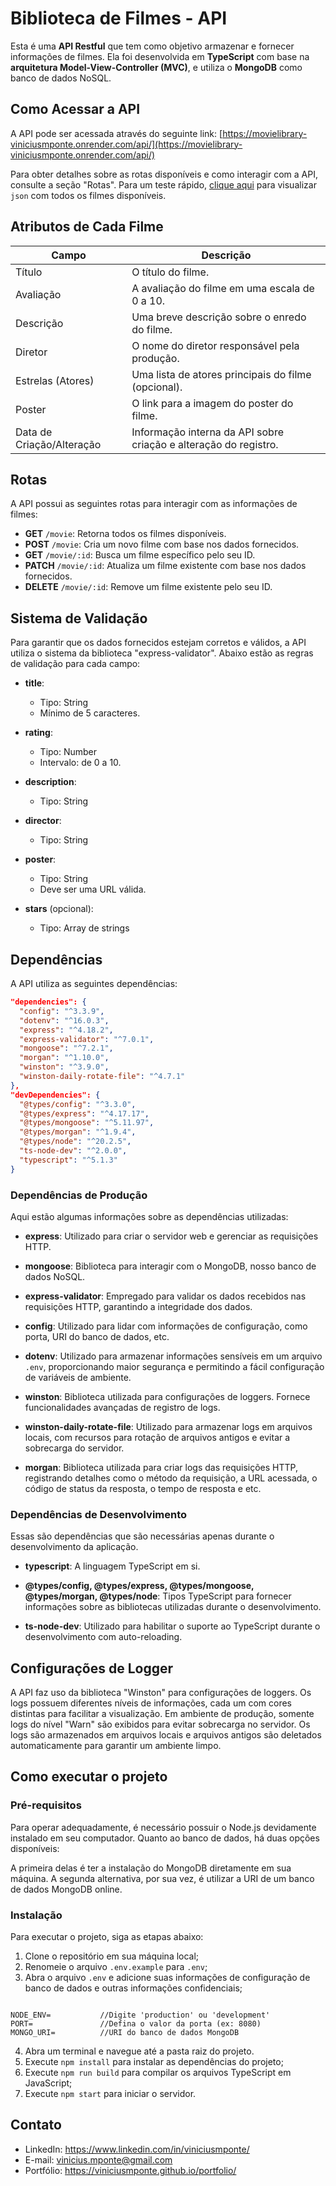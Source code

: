 # Biblioteca de Filmes - API

Esta é uma **API Restful** que tem como objetivo armazenar e fornecer informações de filmes. Ela foi desenvolvida em **TypeScript** com base na **arquitetura Model-View-Controller (MVC)**, e utiliza o **MongoDB** como banco de dados NoSQL.

## Como Acessar a API

A API pode ser acessada através do seguinte link: [https://movielibrary-viniciusmponte.onrender.com/api/](https://movielibrary-viniciusmponte.onrender.com/api/)

Para obter detalhes sobre as rotas disponíveis e como interagir com a API, consulte a seção "Rotas". Para um teste rápido, [clique aqui](https://movielibrary-viniciusmponte.onrender.com/api/movie) para visualizar `json` com todos os filmes disponíveis.

## Atributos de Cada Filme

| Campo                 | Descrição                                           |
|-----------------------|-----------------------------------------------------|
| Título                | O título do filme.                                 |
| Avaliação             | A avaliação do filme em uma escala de 0 a 10.      |
| Descrição             | Uma breve descrição sobre o enredo do filme.       |
| Diretor               | O nome do diretor responsável pela produção.       |
| Estrelas (Atores)     | Uma lista de atores principais do filme (opcional).|
| Poster                | O link para a imagem do poster do filme.           |
| Data de Criação/Alteração | Informação interna da API sobre criação e alteração do registro. |

## Rotas

A API possui as seguintes rotas para interagir com as informações de filmes:

- **GET** `/movie`: Retorna todos os filmes disponíveis.
- **POST** `/movie`: Cria um novo filme com base nos dados fornecidos.
- **GET** `/movie/:id`: Busca um filme específico pelo seu ID.
- **PATCH** `/movie/:id`: Atualiza um filme existente com base nos dados fornecidos.
- **DELETE** `/movie/:id`: Remove um filme existente pelo seu ID.

## Sistema de Validação

Para garantir que os dados fornecidos estejam corretos e válidos, a API utiliza o sistema da biblioteca "express-validator". Abaixo estão as regras de validação para cada campo:

- **title**:
  - Tipo: String
  - Mínimo de 5 caracteres.

- **rating**:
  - Tipo: Number
  - Intervalo: de 0 a 10.

- **description**:
  - Tipo: String

- **director**:
  - Tipo: String

- **poster**:
  - Tipo: String
  - Deve ser uma URL válida.

- **stars** (opcional):
  - Tipo: Array de strings

## Dependências

A API utiliza as seguintes dependências:

```json
"dependencies": {
  "config": "^3.3.9",
  "dotenv": "^16.0.3",
  "express": "^4.18.2",
  "express-validator": "^7.0.1",
  "mongoose": "^7.2.1",
  "morgan": "^1.10.0",
  "winston": "^3.9.0",
  "winston-daily-rotate-file": "^4.7.1"
},
"devDependencies": {
  "@types/config": "^3.3.0",
  "@types/express": "^4.17.17",
  "@types/mongoose": "^5.11.97",
  "@types/morgan": "^1.9.4",
  "@types/node": "^20.2.5",
  "ts-node-dev": "^2.0.0",
  "typescript": "^5.1.3"
}
```

### Dependências de Produção

Aqui estão algumas informações sobre as dependências utilizadas:

- **express**: Utilizado para criar o servidor web e gerenciar as requisições HTTP.

- **mongoose**: Biblioteca para interagir com o MongoDB, nosso banco de dados NoSQL.

- **express-validator**: Empregado para validar os dados recebidos nas requisições HTTP, garantindo a integridade dos dados.

- **config**: Utilizado para lidar com informações de configuração, como porta, URI do banco de dados, etc.

- **dotenv**: Utilizado para armazenar informações sensíveis em um arquivo `.env`, proporcionando maior segurança e permitindo a fácil configuração de variáveis de ambiente.

- **winston**: Biblioteca utilizada para configurações de loggers. Fornece funcionalidades avançadas de registro de logs.

- **winston-daily-rotate-file**: Utilizado para armazenar logs em arquivos locais, com recursos para rotação de arquivos antigos e evitar a sobrecarga do servidor.

- **morgan**: Biblioteca utilizada para criar logs das requisições HTTP, registrando detalhes como o método da requisição, a URL acessada, o código de status da resposta, o tempo de resposta e etc.

### Dependências de Desenvolvimento

Essas são dependências que são necessárias apenas durante o desenvolvimento da aplicação.

- **typescript**: A linguagem TypeScript em si.

- **@types/config, @types/express, @types/mongoose, @types/morgan, @types/node**: Tipos TypeScript para fornecer informações sobre as bibliotecas utilizadas durante o desenvolvimento.

- **ts-node-dev**: Utilizado para habilitar o suporte ao TypeScript durante o desenvolvimento com auto-reloading.

## Configurações de Logger

A API faz uso da biblioteca "Winston" para configurações de loggers. Os logs possuem diferentes níveis de informações, cada um com cores distintas para facilitar a visualização. Em ambiente de produção, somente logs do nível "Warn" são exibidos para evitar sobrecarga no servidor. Os logs são armazenados em arquivos locais e arquivos antigos são deletados automaticamente para garantir um ambiente limpo.


## Como executar o projeto

### Pré-requisitos

Para operar adequadamente, é necessário possuir o Node.js devidamente instalado em seu computador. Quanto ao banco de dados, há duas opções disponíveis:

A primeira delas é ter a instalação do MongoDB diretamente em sua máquina. A segunda alternativa, por sua vez, é utilizar a URI de um banco de dados MongoDB online.


### Instalação

Para executar o projeto, siga as etapas abaixo:

1. Clone o repositório em sua máquina local;
2. Renomeie o arquivo `.env.example` para `.env`;
3. Abra o arquivo `.env` e adicione suas informações de configuração de banco de dados e outras informações confidenciais;

```.env

NODE_ENV=           //Digite 'production' ou 'development'
PORT=               //Defina o valor da porta (ex: 8080)
MONGO_URI=          //URI do banco de dados MongoDB

```


4. Abra um terminal e navegue até a pasta raiz do projeto.
5. Execute `npm install` para instalar as dependências do projeto;
6. Execute `npm run build` para compilar os arquivos TypeScript em JavaScript;
7. Execute `npm start` para iniciar o servidor.

## Contato

- LinkedIn: https://www.linkedin.com/in/viniciusmponte/
- E-mail: vinicius.mponte@gmail.com
- Portfólio: https://viniciusmponte.github.io/portfolio/
